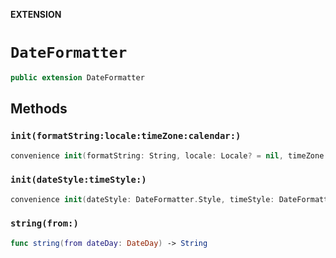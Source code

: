 **EXTENSION**

# `DateFormatter`
```swift
public extension DateFormatter
```

## Methods
### `init(formatString:locale:timeZone:calendar:)`

```swift
convenience init(formatString: String, locale: Locale? = nil, timeZone: TimeZone? = nil, calendar: Calendar? = nil)
```

### `init(dateStyle:timeStyle:)`

```swift
convenience init(dateStyle: DateFormatter.Style, timeStyle: DateFormatter.Style)
```

### `string(from:)`

```swift
func string(from dateDay: DateDay) -> String
```
